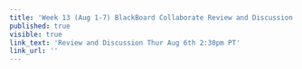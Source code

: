 ```yaml
---
title: 'Week 13 (Aug 1-7) BlackBoard Collaborate Review and Discussion'
published: true
visible: true
link_text: 'Review and Discussion Thur Aug 6th 2:30pm PT'
link_url: ''
---
```

